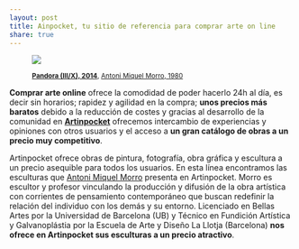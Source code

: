 ```yaml
---
layout: post
title: Ainpocket, tu sitio de referencia para comprar arte on line
share: true
---
```


<figure class="text-center">
	<img src="http://www.artinpocket.cat/users_images/409.jpg?1398849754">
	<figcaption>
		<p><small><strong><a href="http://www.artinpocket.cat/work_home.php?$artist_code=258&$work_code=409#disqus_thread">Pandora (III/X), 2014</a></strong>, <a href="http://www.artinpocket.cat/artist_home.php?$artist_code=258">Antoni Miquel Morro, 1980</a></small></p>
	</figcaption>
</figure>

**Comprar arte online** ofrece la comodidad de poder hacerlo 24h al día, es decir sin horarios; rapidez y agilidad en la compra; **unos precios más baratos** debido a la reducción de costes y gracias al desarrollo de la comunidad en **[Artinpocket](http://www.artinpocket.cat/)** ofrecemos intercambio de experiencias y opiniones con otros usuarios y el acceso a **un gran catálogo de obras a un precio muy competitivo**. 

Artinpocket ofrece obras de pintura, fotografía, obra gráfica y escultura a un precio asequible para todos los usuarios. En esta línea encontramos las esculturas que [Antoni Miquel Morro](http://www.artinpocket.cat/artist_home.php?$artist_code=258) presenta en Artinpocket. Morro es escultor y profesor vinculando la producción y difusión de la obra artística con corrientes de pensamiento contemporáneo que buscan redefinir la relación del individuo con los demás y su entorno.  Licenciado en Bellas Artes por la Universidad de Barcelona (UB) y Técnico en Fundición Artística y Galvanoplástia por la Escuela de Arte y Diseño La Llotja (Barcelona) **nos ofrece en Artinpocket sus esculturas a un precio atractivo**.